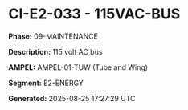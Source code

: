 # CI-E2-033 - 115VAC-BUS

**Phase:** 09-MAINTENANCE

**Description:** 115 volt AC bus

**AMPEL:** AMPEL-01-TUW (Tube and Wing)

**Segment:** E2-ENERGY

**Generated:** 2025-08-25 17:27:29 UTC
